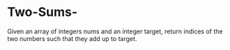 # Two-Sums-
Given an array of integers nums and an integer target, return indices of the two numbers such that they add up to target. 
